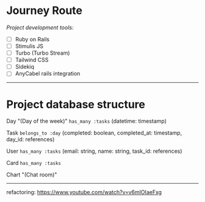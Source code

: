 # Journey Route

_Project development tools:_

- [ ] Ruby on Rails
- [ ] Stimulis JS
- [ ] Turbo (Turbo Stream)
- [ ] Tailwind CSS
- [ ] Sidekiq
- [ ] AnyCabel rails integration

---
# Project database structure

Day "(Day of the week)" `has_many :tasks` (datetime: timestamp)

Task `belongs_to :day` (completed: boolean, completed_at: timestamp, day_id: references)

User `has_many :tasks` (email: string, name: string, task_id: references)

Card `has_many :tasks`

Chart "(Chat room)"

---
refactoring:
https://www.youtube.com/watch?v=v6mlOIaeFxg
